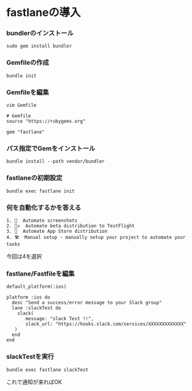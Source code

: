 # fastlaneの導入

### bundlerのインストール
```
sudo gem install bundler
```

### Gemfileの作成
```
bundle init
```

### Gemfileを編集
```
vim Gemfile
```

```
# Gemfile
source "https://rubygems.org"

gem "fastlane"
```

### パス指定でGemをインストール
```
bundle install --path vendor/bundler
```

### fastlaneの初期設定
```
bundle exec fastlane init
```

### 何を自動化するかを答える
```
1. 📸  Automate screenshots
2. 👩‍✈️  Automate beta distribution to TestFlight
3. 🚀  Automate App Store distribution
4. 🛠  Manual setup - manually setup your project to automate your tasks
```
今回は4を選択

### fastlane/Fastfileを編集
```
default_platform(:ios)

platform :ios do
  desc "Send a success/error message to your Slack group"
  lane :slackTest do
    slack(
       message: "slack Test !!",
       slack_url: "https://hooks.slack.com/services/XXXXXXXXXXXXX"
   )
  end
end
```

### slackTestを実行
```
bundle exec fastlane slackTest
```
これで通知が来ればOK
